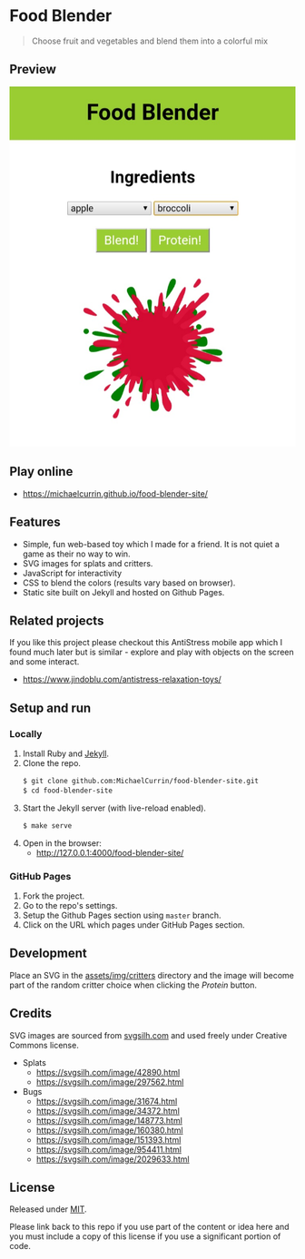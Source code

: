 # Food Blender
> Choose fruit and vegetables and blend them into a colorful mix


## Preview

[![Sample screenshot](/sample-1.jpg)](https://michaelcurrin.github.io/food-blender-site/)


## Play online

- https://michaelcurrin.github.io/food-blender-site/


## Features

- Simple, fun web-based toy which I made for a friend. It is not quiet a game as their no way to win.
- SVG images for splats and critters.
- JavaScript for interactivity
- CSS to blend the colors (results vary based on browser).
- Static site built on Jekyll and hosted on Github Pages.


## Related projects

If you like this project please checkout this AntiStress mobile app which I found much later but is similar - explore and play with objects on the screen and some interact.

- https://www.jindoblu.com/antistress-relaxation-toys/


## Setup and run

### Locally

1. Install Ruby and [Jekyll](https://jekyllrb.com/).
2. Clone the repo.
    ```bash
    $ git clone github.com:MichaelCurrin/food-blender-site.git
    $ cd food-blender-site
    ```
3. Start the Jekyll server (with live-reload enabled).
    ```bash
    $ make serve
    ```
4. Open in the browser:
    - http://127.0.0.1:4000/food-blender-site/

### GitHub Pages

1. Fork the project.
2. Go to the repo's settings.
3. Setup the Github Pages section using `master` branch.
4. Click on the URL which pages under GitHub Pages section.


## Development

Place an SVG in the [assets/img/critters](/assets/img/critters/) directory and the image will become part of the random critter choice when clicking the _Protein_ button.


## Credits

SVG images are sourced from [svgsilh.com](https://svgsilh.com) and used freely under Creative Commons license.

- Splats
    - https://svgsilh.com/image/42890.html
    - https://svgsilh.com/image/297562.html
- Bugs
    - https://svgsilh.com/image/31674.html
    - https://svgsilh.com/image/34372.html
    - https://svgsilh.com/image/148773.html
    - https://svgsilh.com/image/160380.html
    - https://svgsilh.com/image/151393.html
    - https://svgsilh.com/image/954411.html
    - https://svgsilh.com/image/2029633.html


## License

Released under [MIT](/LICENSE).

Please link back to this repo if you use part of the content or idea here and you must include a copy of this license if you use a significant portion of code.
